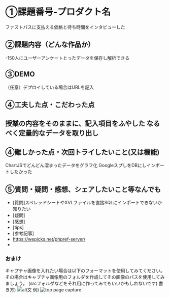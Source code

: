 # ①課題番号-プロダクト名
ファストパスに支払える価格と待ち時間をインタビューした

## ②課題内容（どんな作品か）
-150人にユーザーアンケートとったデータを保存し解析できる

## ③DEMO
（任意）デプロイしている場合はURLを記入

## ④工夫した点・こだわった点
授業の内容をそのままに、記入項目をふやした
なるべく定量的なデータを取り出し
-

## ④難しかった点・次回トライしたいこと(又は機能)
ChartJSでどんどん溜まったデータをグラフ化
GoogleスプしをDBにしインポートしたかった

## ⑤質問・疑問・感想、シェアしたいこと等なんでも
- [質問]スペレッドシートやXVLファイルを直接SQLにインポートできないか知りたい
- [疑問]
- [感想]
- [tips]
- [参考記事]
- https://wepicks.net/phpref-server/
- 


### おまけ
キャプチャ画像を入れたい場合は以下のフォーマットを使用してみてください。
その場合はキャプチャ画像用のフォルダを作成してその画像のパスを使用してみましょう。
(srcフォルダなどをそれ用に作ってみてもいいかもしれないです)
書き方)
![alt文](画像URL)
例)
![top page capture](./src/capture1.png)
